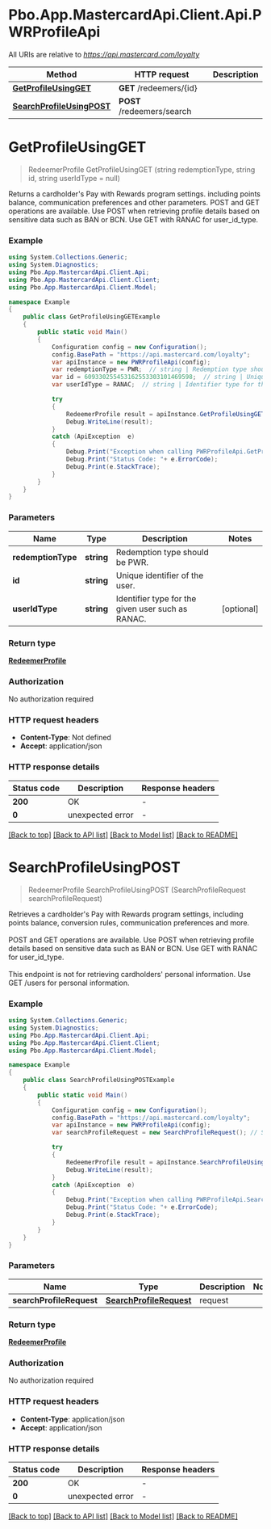 # Pbo.App.MastercardApi.Client.Api.PWRProfileApi

All URIs are relative to *https://api.mastercard.com/loyalty*

Method | HTTP request | Description
------------- | ------------- | -------------
[**GetProfileUsingGET**](PWRProfileApi.md#getprofileusingget) | **GET** /redeemers/{id} | 
[**SearchProfileUsingPOST**](PWRProfileApi.md#searchprofileusingpost) | **POST** /redeemers/search | 


<a name="getprofileusingget"></a>
# **GetProfileUsingGET**
> RedeemerProfile GetProfileUsingGET (string redemptionType, string id, string userIdType = null)



Returns a cardholder's Pay with Rewards program settings. including points balance, communication preferences and other parameters. POST and GET operations are available. Use POST when retrieving profile details based on sensitive data such as BAN or BCN. Use GET with RANAC for user_id_type.

### Example
```csharp
using System.Collections.Generic;
using System.Diagnostics;
using Pbo.App.MastercardApi.Client.Api;
using Pbo.App.MastercardApi.Client.Client;
using Pbo.App.MastercardApi.Client.Model;

namespace Example
{
    public class GetProfileUsingGETExample
    {
        public static void Main()
        {
            Configuration config = new Configuration();
            config.BasePath = "https://api.mastercard.com/loyalty";
            var apiInstance = new PWRProfileApi(config);
            var redemptionType = PWR;  // string | Redemption type should be PWR.
            var id = 609330255453162553303101469598;  // string | Unique identifier of the user.
            var userIdType = RANAC;  // string | Identifier type for the given user such as RANAC. (optional) 

            try
            {
                RedeemerProfile result = apiInstance.GetProfileUsingGET(redemptionType, id, userIdType);
                Debug.WriteLine(result);
            }
            catch (ApiException  e)
            {
                Debug.Print("Exception when calling PWRProfileApi.GetProfileUsingGET: " + e.Message );
                Debug.Print("Status Code: "+ e.ErrorCode);
                Debug.Print(e.StackTrace);
            }
        }
    }
}
```

### Parameters

Name | Type | Description  | Notes
------------- | ------------- | ------------- | -------------
 **redemptionType** | **string**| Redemption type should be PWR. | 
 **id** | **string**| Unique identifier of the user. | 
 **userIdType** | **string**| Identifier type for the given user such as RANAC. | [optional] 

### Return type

[**RedeemerProfile**](RedeemerProfile.md)

### Authorization

No authorization required

### HTTP request headers

 - **Content-Type**: Not defined
 - **Accept**: application/json

### HTTP response details
| Status code | Description | Response headers |
|-------------|-------------|------------------|
| **200** | OK |  -  |
| **0** | unexpected error |  -  |

[[Back to top]](#) [[Back to API list]](../README.md#documentation-for-api-endpoints) [[Back to Model list]](../README.md#documentation-for-models) [[Back to README]](../README.md)

<a name="searchprofileusingpost"></a>
# **SearchProfileUsingPOST**
> RedeemerProfile SearchProfileUsingPOST (SearchProfileRequest searchProfileRequest)



Retrieves a cardholder's Pay with Rewards program settings, including points balance, conversion rules, communication preferences and more.<br/><br/> POST and GET operations are available. Use POST when retrieving profile details based on sensitive data such as BAN or BCN. Use GET with RANAC for user_id_type.<br/><br/> This endpoint is not for retrieving cardholders' personal information. Use GET /users for personal information.

### Example
```csharp
using System.Collections.Generic;
using System.Diagnostics;
using Pbo.App.MastercardApi.Client.Api;
using Pbo.App.MastercardApi.Client.Client;
using Pbo.App.MastercardApi.Client.Model;

namespace Example
{
    public class SearchProfileUsingPOSTExample
    {
        public static void Main()
        {
            Configuration config = new Configuration();
            config.BasePath = "https://api.mastercard.com/loyalty";
            var apiInstance = new PWRProfileApi(config);
            var searchProfileRequest = new SearchProfileRequest(); // SearchProfileRequest | request

            try
            {
                RedeemerProfile result = apiInstance.SearchProfileUsingPOST(searchProfileRequest);
                Debug.WriteLine(result);
            }
            catch (ApiException  e)
            {
                Debug.Print("Exception when calling PWRProfileApi.SearchProfileUsingPOST: " + e.Message );
                Debug.Print("Status Code: "+ e.ErrorCode);
                Debug.Print(e.StackTrace);
            }
        }
    }
}
```

### Parameters

Name | Type | Description  | Notes
------------- | ------------- | ------------- | -------------
 **searchProfileRequest** | [**SearchProfileRequest**](SearchProfileRequest.md)| request | 

### Return type

[**RedeemerProfile**](RedeemerProfile.md)

### Authorization

No authorization required

### HTTP request headers

 - **Content-Type**: application/json
 - **Accept**: application/json

### HTTP response details
| Status code | Description | Response headers |
|-------------|-------------|------------------|
| **200** | OK |  -  |
| **0** | unexpected error |  -  |

[[Back to top]](#) [[Back to API list]](../README.md#documentation-for-api-endpoints) [[Back to Model list]](../README.md#documentation-for-models) [[Back to README]](../README.md)

